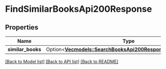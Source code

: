 # FindSimilarBooksApi200Response

## Properties

Name | Type | Description | Notes
------------ | ------------- | ------------- | -------------
**similar_books** | Option<[**Vec<models::SearchBooksApi200ResponseBooksInnerInner>**](searchBooksAPI_200_response_books_inner_inner.md)> |  | [optional]

[[Back to Model list]](../README.md#documentation-for-models) [[Back to API list]](../README.md#documentation-for-api-endpoints) [[Back to README]](../README.md)


